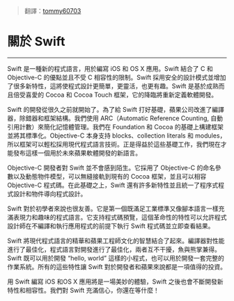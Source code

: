> 翻譯：[tommy60703](https://github.com/tommy60703)

# 關於 Swift
-----------------

Swift 是一種新的程式語言，用於編寫 iOS 和 OS X 應用。Swift 結合了 C 和 Objective-C 的優點並且不受 C 相容性的限制。Swift 採用安全的設計模式並增加了很多新特性，這將使程式設計更簡單，更靈活，也更有趣。Swift 是基於成熟而且倍受喜愛的 Cocoa 和 Cocoa Touch 框架，它的降臨將重新定義軟體開發。

Swift 的開發從很久之前就開始了。為了給 Swift 打好基礎，蘋果公司改進了編譯器，除錯器和框架結構。我們使用 ARC（Automatic Reference Counting, 自動引用計數）來簡化記憶體管理。我們在 Foundation 和 Cocoa 的基礎上構建框架並將其標準化。Objective-C 本身支持 blocks、collection literals 和 modules，所以框架可以輕松採用現代程式語言技術。正是得益於這些基礎工作，我們現在才能發布這樣一個用於未來蘋果軟體開發的新語言。

Objective-C 開發者對 Swift 並不會感到陌生。它採用了 Objective-C 的命名參數以及動態物件模型，可以無縫接軌到現有的 Cocoa 框架，並且可以相容 Objective-C 程式碼。在此基礎之上，Swift 還有許多新特性並且統一了程序式程式設計和物件導向程式設計。

Swift 對於初學者來說也很友善。它是第一個既滿足工業標準又像腳本語言一樣充滿表現力和趣味的程式語言。它支持程式碼預覽，這個革命性的特性可以允許程式設計師在不編譯和執行應用程式的前提下執行 Swift 程式碼並立即查看結果。

Swift 將現代程式語言的精華和蘋果工程師文化的智慧結合了起來。編譯器對性能進行了最佳化，程式語言對開發進行了最佳化，兩者互不干擾，魚與熊掌兼得。 Swift 既可以用於開發 “hello, world” 這樣的小程式，也可以用於開發一套完整的作業系統。所有的這些特性讓 Swift 對於開發者和蘋果來說都是一項值得的投資。

用 Swift 編寫 iOS 和OS X 應用將是一場美妙的體驗，Swift 之後也會不斷開發新特性和相容性。我們對 Swift 充滿信心，你還在等什麼！
